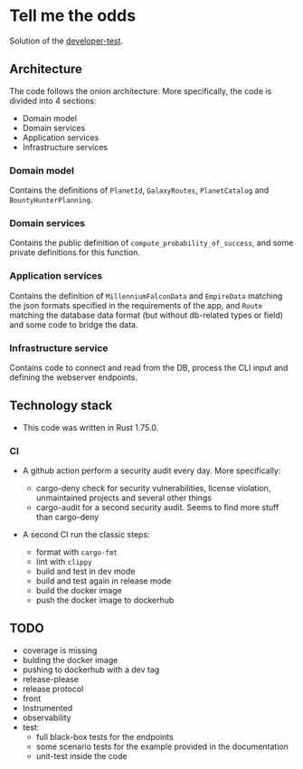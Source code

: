 # Tell me the odds

Solution of the [developer-test](https://github.com/lioncowlionant/developer-test).

## Architecture

The code follows the onion architecture. More specifically, the code is divided into 4 sections:

- Domain model
- Domain services
- Application services
- Infrastructure services

### Domain model

Contains the definitions of `PlanetId`, `GalaxyRoutes`, `PlanetCatalog` and `BountyHunterPlanning`.

### Domain services

Contains the public definition of `compute_probability_of_success`, and some private definitions for this function.

### Application services

Contains the definition of `MillenniumFalconData` and `EmpireData` matching the json formats specified in the requirements of the app, and `Route` matching the database data format (but without db-related types or field) and some code to bridge the data.

### Infrastructure service

Contains code to connect and read from the DB, process the CLI input and defining the webserver endpoints.

## Technology stack

- This code was written in Rust 1.75.0.

### CI

- A github action perform a security audit every day. More specifically:
  - cargo-deny check for security vulnerabilities, license violation, unmaintained projects and several other things
  - cargo-audit for a second security audit. Seems to find more stuff than cargo-deny
- A second CI run the classic steps:

  - format with `cargo-fmt`
  - lint with `clippy`
  - build and test in dev mode
  - build and test again in release mode
  - build the docker image
  - push the docker image to dockerhub

## TODO

- coverage is missing
- bulding the docker image
- pushing to dockerhub with a dev tag
- release-please
- release protocol
- front
- Instrumented
- observability
- test:
  - full black-box tests for the endpoints
  - some scenario tests for the example provided in the documentation
  - unit-test inside the code
